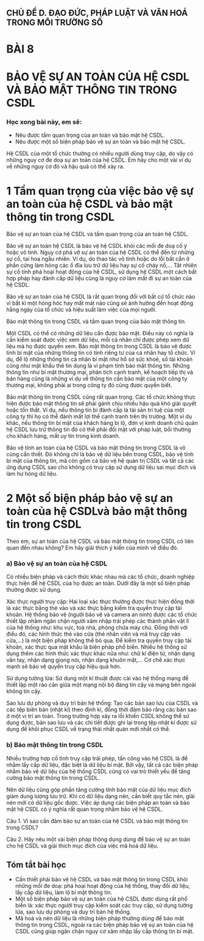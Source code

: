## CHỦ ĐỀ D. ĐẠO ĐỨC, PHÁP LUẬT VÀ VĂN HOÁ TRONG MÔI TRƯỜNG SỐ

# BÀI 8
# BẢO VỆ SỰ AN TOÀN CỦA HỆ CSDL VÀ BẢO MẬT THÔNG TIN TRONG CSDL

### Học xong bài này, em sẽ:

- Nêu được tầm quan trọng của an toàn và bảo mật hệ CSDL.
- Nêu được một số biện pháp bảo vệ sự an toàn và bảo mật hệ CSDL.

Hệ CSDL của một tổ chức thường có nhiều người dùng truy cập, do vậy có những nguy cơ đe doạ sự an toàn của hệ CSDL. Em hãy cho một vài ví dụ về những nguy cơ đó và hậu quả có thể xảy ra.

# 1 Tầm quan trọng của việc bảo vệ sự an toàn của hệ CSDL và bảo mật thông tin trong CSDL

Bảo vệ sự an toàn của hệ CSDL và tầm quan trọng của an toàn hệ CSDL.

Bảo vệ sự an toàn hệ CSDL là bảo vệ hệ CSDL khỏi các mối đe doạ cố ý hoặc vô tình. Nguy cơ phá vỡ sự an toàn của hệ CSDL có thể đến từ những sự cố, tai hoạ ngẫu nhiên. Ví dụ, do thao tác vô tình hoặc do lỗi bất cẩn ở phần cứng làm hỏng các ổ đĩa lưu trữ dữ liệu hay sự cố cháy nổ,... Tất nhiên sự cố tính phá hoại hoạt động của hệ CSDL, sử dụng hệ CSDL một cách bất hợp pháp hay đánh cắp dữ liệu cũng là nguy cơ làm mất đi sự an toàn của hệ CSDL.

Bảo vệ sự an toàn của hệ CSDL là rất quan trọng đối với bất cứ tổ chức nào vì bất kì một hỏng hóc hay mất mát nào cũng sẽ ảnh hưởng đến hoạt động hằng ngày của tổ chức và hiệu suất làm việc của mọi người.

Bảo mật thông tin trong CSDL và tầm quan trọng của bảo mật thông tin.

Một CSDL có thể có những dữ liệu cần được bảo mật. Điều này có nghĩa là cần kiểm soát được việc xem dữ liệu, mỗi cá nhân chỉ được phép xem dữ liệu mà họ được quyền xem. Bảo mật thông tin trong CSDL là bảo vệ được tính bí mật của những thông tin có tính riêng tư của cá nhân hay tổ chức. Ví dụ, để lộ những thông tin cá nhân bí mật như hồ sơ sức khoẻ, số tài khoản cũng như mật khẩu thẻ tín dụng là vi phạm tính bảo mật thông tin. Những thông tin như bí mật thương mại, phân tích cạnh tranh, kế hoạch tiếp thị và bán hàng cũng là những ví dụ về thông tin cần bảo mật của một công ty thương mại, không phải ai trong công ty đó cũng được quyền biết.

Bảo mật thông tin trong CSDL cũng rất quan trọng. Các tổ chức không thực hiện được bảo mật thông tin sẽ phải gánh chịu nhiều hậu quả khó giải quyết hoặc tổn thất. Ví dụ, nếu thông tin bí đánh cắp là tài sản trí tuệ của một công ty thì họ có thể đánh mất lợi thế cạnh tranh trên thị trường. Một ví dụ khác, nếu thông tin bí mật của khách hàng bị lộ, đơn vị kinh doanh chủ quản hệ CSDL lưu trữ thông tin đó có thể phải đối mặt với pháp luật, bồi thường cho khách hàng, mất uy tín trong kinh doanh.

Bảo vệ tính an toàn của hệ CSDL và bảo mật thông tin trong CSDL là vô cùng cần thiết. Đó không chỉ là bảo vệ dữ liệu bên trong CSDL, bảo vệ tính bí mật của thông tin, mà còn gồm cả bảo vệ hệ quản trị CSDL và tất cả các ứng dụng CSDL sao cho không có truy cập sử dụng dữ liệu sai mục đích và làm hư hỏng dữ liệu.

# 2 Một số biện pháp bảo vệ sự an toàn của hệ CSDLvà bảo mật thông tin trong CSDL

Theo em, sự an toàn của hệ CSDL và bảo mật thông tin trong CSDL có liên quan đến nhau không? Em hãy giải thích ý kiến của mình về điều đó.

### a) Bảo vệ sự an toàn của hệ CSDL

Có nhiều biện pháp và cách thức khác nhau mà các tổ chức, doanh nghiệp thực hiện để hệ CSDL của họ được an toàn. Dưới đây là một số biện pháp thường được sử dụng.

Xác thực người truy cập: Hai loại xác thực thường được thực hiện đồng thời là xác thực bằng thẻ vào và xác thực bằng kiểm tra quyền truy cập tài khoản. Hệ thống bảo vệ (người bảo vệ và camera an ninh) được các tổ chức thiết lập nhằm ngăn chặn người xâm nhập trái phép các thành phần vật lí của hệ thống như: khu vực, toà nhà, phòng chứa máy chủ. Đồng thời với điều đó, các hình thức thẻ vào cửa (thẻ nhân viên và mã truy cập vào cửa,...) là một biện pháp không thể bỏ qua. Để kiểm tra quyền truy cập tài khoản, xác thực qua mật khẩu là biện pháp phổ biến. Nhiều hệ thống sử dụng thêm các hình thức xác thực khác nữa như: chữ kí điện tử, nhận dạng vân tay, nhận dạng giọng nói, nhận dạng khuôn mặt,... Cơ chế xác thực mạnh sẽ bảo vệ quyền truy cập hiệu quả hơn.

Sử dụng tường lửa: Sử dụng một kĩ thuật được cài vào hệ thống mạng để thiết lập một rào cản giữa một mạng nội bộ đáng tin cậy và mạng bên ngoài không tin cậy.

Sao lưu dự phòng và duy trì bản hệ thống: Tạo các bản sao lưu của CSDL và các tệp biên bản (nhật kí) theo định kì, đồng thời đảm bảo rằng các bản sao ở một vị trí an toàn. Trong trường hợp xảy ra lỗi khiến CSDL không thể sử dụng được, bản sao lưu và các chi tiết được ghi lại trong tệp nhật kí được sử dụng để khôi phục CSDL về trạng thái nhất quán mới nhất có thể.

### b) Bảo mật thông tin trong CSDL

Nhiều trường hợp cố tình truy cập trái phép, tấn công vào hệ CSDL là để nhằm lấy cắp dữ liệu, đặc biệt là dữ liệu bí mật. Bởi vậy, tất cả các biện pháp nhằm bảo vệ dữ liệu của hệ thống CSDL cũng có vai trò thiết yếu để tăng cường bảo mật thông tin trong CSDL.

Nên dữ liệu cũng góp phần tăng cường tính bảo mật của dữ liệu mục đích giảm dung lượng lưu trữ. Khi có dữ liệu dạng nén, cần biết quy tắc nén, giải nén mới có dữ liệu gốc được. Việc áp dụng các biện pháp an toàn và bảo mật hệ CSDL có ý nghĩa rất quan trọng nhằm bảo vệ hệ CSDL.

Câu 1. Vì sao cần đảm bảo sự an toàn của hệ CSDL và bảo mật thông tin trong CSDL?

Câu 2. Hãy nêu một vài biện pháp thông dụng dùng để bảo vệ sự an toàn cho hệ CSDL và giải thích mục đích của việc mã hoá dữ liệu.

## Tóm tắt bài học

- Cần thiết phải bảo vệ hệ CSDL và bảo mật thông tin trong CSDL khỏi những mối đe doạ: phá hoại hoạt động của hệ thống, thay đổi dữ liệu, lấy cắp dữ liệu, làm lộ bí mật thông tin.
- Một số biện pháp bảo vệ sự an toàn của hệ CSDL được dùng rất phổ biến là: xác thực người truy cập kiểm soát các truy cập, sử dụng tường lửa, sao lưu dự phòng và duy trì bản hệ thống.
- Mã hoá và nén dữ liệu là những biện pháp thường dùng để bảo mật thông tin trong CSDL, ngoài ra các biện pháp bảo vệ sự an toàn của hệ CSDL cũng giúp ngăn chặn nguy cơ xâm nhập lấy cắp thông tin bí mật.
